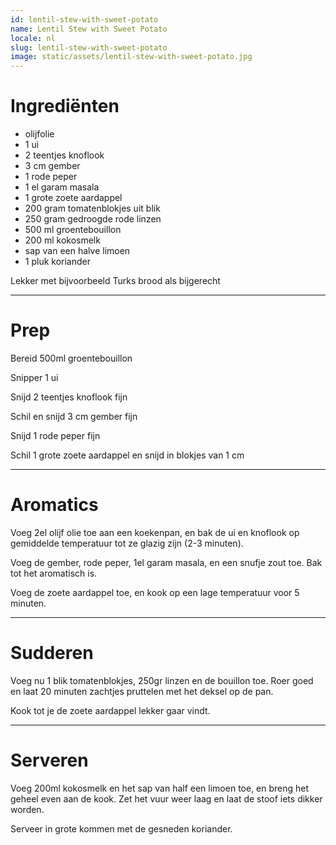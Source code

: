 ```yaml
---
id: lentil-stew-with-sweet-potato
name: Lentil Stew with Sweet Potato 
locale: nl
slug: lentil-stew-with-sweet-potato
image: static/assets/lentil-stew-with-sweet-potato.jpg
---
```


# Ingrediënten

- olijfolie
- 1 ui 
- 2 teentjes knoflook
- 3 cm gember
- 1 rode peper
- 1 el garam masala
- 1 grote zoete aardappel
- 200 gram tomatenblokjes uit blik
- 250 gram gedroogde rode linzen
- 500 ml groentebouillon
- 200 ml kokosmelk
- sap van een halve limoen
- 1 pluk koriander

Lekker met bijvoorbeeld Turks brood als bijgerecht

---

# Prep

Bereid 500ml groentebouillon 

Snipper 1 ui

Snijd 2 teentjes knoflook fijn

Schil en snijd 3 cm gember fijn

Snijd 1 rode peper fijn

Schil 1 grote zoete aardappel en snijd in blokjes van 1 cm

---

# Aromatics

Voeg 2el olijf olie toe aan een koekenpan, en bak de ui en knoflook op gemiddelde temperatuur tot ze glazig zijn (2-3 minuten).

Voeg de gember, rode peper, 1el garam masala, en een snufje zout toe. Bak tot het aromatisch is.

Voeg de zoete aardappel toe, en kook op een lage temperatuur voor 5 minuten.

---

# Sudderen

Voeg nu 1 blik tomatenblokjes, 250gr linzen en de bouillon toe. Roer goed en laat 20 minuten zachtjes pruttelen met het deksel op de pan.

Kook tot je de zoete aardappel lekker gaar vindt.

---

# Serveren

Voeg 200ml kokosmelk en het sap van half een limoen toe, en breng het geheel even aan de kook. Zet het vuur weer laag en laat de stoof iets dikker worden.

Serveer in grote kommen met de gesneden koriander.
